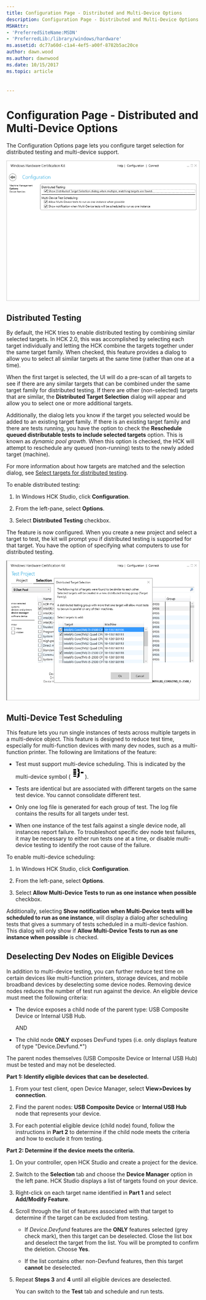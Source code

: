 ```yaml
---
title: Configuration Page - Distributed and Multi-Device Options
description: Configuration Page - Distributed and Multi-Device Options
MSHAttr:
- 'PreferredSiteName:MSDN'
- 'PreferredLib:/library/windows/hardware'
ms.assetid: dc77a60d-c1a4-4ef5-a00f-8782b5ac20ce
author: dawn.wood
ms.author: dawnwood
ms.date: 10/15/2017
ms.topic: article


---
```


# Configuration Page - Distributed and Multi-Device Options


The Configuration Options page lets you configure target selection for distributed testing and multi-device support.

![hck configuration options](images/hck-winb-configuration-options.png)

## <span id="Distributed_Testing"></span><span id="distributed_testing"></span><span id="DISTRIBUTED_TESTING"></span>Distributed Testing


By default, the HCK tries to enable distributed testing by combining similar selected targets. In HCK 2.0, this was accomplished by selecting each target individually and letting the HCK combine the targets together under the same target family. When checked, this feature provides a dialog to allow you to select all similar targets at the same time (rather than one at a time).

When the first target is selected, the UI will do a pre-scan of all targets to see if there are any similar targets that can be combined under the same target family for distributed testing. If there are other (non-selected) targets that are similar, the **Distributed Target Selection** dialog will appear and allow you to select one or more additional targets.

Additionally, the dialog lets you know if the target you selected would be added to an existing target family. If there is an existing target family and there are tests running, you have the option to check the **Reschedule queued distributable tests to include selected targets** option. This is known as *dynamic pool growth*. When this option is checked, the HCK will attempt to reschedule any queued (non-running) tests to the newly added target (machine).

For more information about how targets are matched and the selection dialog, see [Select targets for distributed testing](select-targets-for-distributed-testing.md).

To enable distributed testing:

1.  In Windows HCK Studio, click **Configuration**.

2.  From the left-pane, select **Options**.

3.  Select **Distributed Testing** checkbox.

The feature is now configured. When you create a new project and select a target to test, the kit will prompt you if distributed testing is supported for that target. You have the option of specifying what computers to use for distributed testing.

![hck selection distributed target selection dialog](images/hck-winb-selection-distributedtargetselectiondialog.png)

## <span id="Multi-Device_Test_Scheduling"></span><span id="multi-device_test_scheduling"></span><span id="MULTI-DEVICE_TEST_SCHEDULING"></span>Multi-Device Test Scheduling


This feature lets you run single instances of tests across multiple targets in a multi-device object. This feature is designed to reduce test time, especially for multi-function devices with many dev nodes, such as a multi-function printer. The following are limitations of the feature:

-   Test must support multi-device scheduling. This is indicated by the multi-device symbol (![multi-device icon](images/hck-winb-multidevice-icon.png)).

-   Tests are identical but are associated with different targets on the same test device. You cannot consolidate different test.

-   Only one log file is generated for each group of test. The log file contains the results for all targets under test.

-   When one instance of the test fails against a single device node, all instances report failure. To troubleshoot specific dev node test failures, it may be necessary to either run tests one at a time, or disable multi-device testing to identify the root cause of the failure.

To enable multi-device scheduling:

1.  In Windows HCK Studio, click **Configuration**.

2.  From the left-pane, select **Options**.

3.  Select **Allow Multi-Device Tests to run as one instance when possible** checkbox.

Additionally, selecting **Show notification when Multi-Device tests will be scheduled to run as one instance**, will display a dialog after scheduling tests that gives a summary of tests scheduled in a multi-device fashion. This dialog will only show if **Allow Multi-Device Tests to run as one instance when possible** is checked.

## <span id="Deselecting_Dev_Nodes_on_Eligible_Devices"></span><span id="deselecting_dev_nodes_on_eligible_devices"></span><span id="DESELECTING_DEV_NODES_ON_ELIGIBLE_DEVICES"></span>Deselecting Dev Nodes on Eligible Devices


In addition to multi-device testing, you can further reduce test time on certain devices like multi-function printers, storage devices, and mobile broadband devices by deselecting some device nodes. Removing device nodes reduces the number of test run against the device. An eligible device must meet the following criteria:

-   The device exposes a child node of the parent type: USB Composite Device or Internal USB Hub.

    AND

-   The child node **ONLY** exposes DevFund types (i.e. only displays feature of type "Device.Devfund.\*")

The parent nodes themselves (USB Composite Device or Internal USB Hub) must be tested and may not be deselected.

**Part 1: Identify eligible devices that can be deselected.**

1.  From your test client, open Device Manager, select **View&gt;Devices by connection**.

2.  Find the parent nodes: **USB Composite Device** or **Internal USB Hub** node that represents your device.

3.  For each potential eligible device (child node) found, follow the instructions in **Part 2** to determine if the child node meets the criteria and how to exclude it from testing.

**Part 2: Determine if the device meets the criteria.**

1.  On your controller, open HCK Studio and create a project for the device.

2.  Switch to the **Selection** tab and choose the **Device Manager** option in the left pane. HCK Studio displays a list of targets found on your device.

3.  Right-click on each target name identified in **Part 1** and select **Add/Modify Feature**.

4.  Scroll through the list of features associated with that target to determine if the target can be excluded from testing.

    -   If *Device.Devfund* features are the **ONLY** features selected (grey check mark), then this target can be deselected. Close the list box and deselect the target from the list. You will be prompted to confirm the deletion. Choose **Yes**.

    -   If the list contains other non-Devfund features, then this target **cannot** be deselected.

5.  Repeat **Steps 3** and **4** until all eligible devices are deselected.

    You can switch to the **Test** tab and schedule and run tests.

 

 






